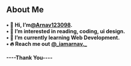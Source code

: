 <h2>About Me</h2>
<h4>
• 👋 Hi, I’m<a href="https://github.com/Arnav123098">@Arnav123098</a>.<br>
• 👀 I’m interested in reading, coding, ui design.<br>
• 🌱 I’m currently learning Web Development.<br>
• 🔥 Reach me out <a href="https://www.instagram.com/_iamarnav._/">@_iamarnav._</a></h4>
<strong>----Thank You----</strong>

<!---
Arnav123098/Arnav123098 is a ✨ special ✨ repository because its `README.md` (this file) appears on your GitHub profile.
You can click the Preview link to take a look at your changes.
--->
